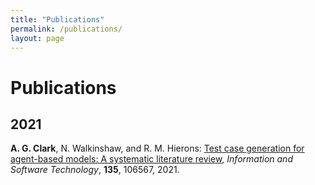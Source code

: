 ```yaml
---
title: "Publications"
permalink: /publications/
layout: page
---
```

# Publications
## 2021
**A. G. Clark**, N. Walkinshaw, and R. M. Hierons: [Test case generation for agent-based models: A systematic literature review](https://arxiv.org/abs/2103.07370), *Information and Software Technology*, **135**, 106567, 2021.